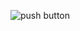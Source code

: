 ![push button](https://1.downloader.disk.yandex.ru/preview/4d5ee9d42e4df6b95a115ff1ee68814d12ef3602579b32026e45975495640993/inf/O6b2DEcSG-rB_-IstjkmSZtu0eNC47xjFoOGF8QmPp9R1S2KtKY7wPh4m26QVJV5pY9umzKitOfgyJYa7mW9sA%3D%3D?uid=96074466&filename=%233%20-%20push%20button.png&disposition=inline&hash=&limit=0&content_type=image%2Fpng&owner_uid=96074466&tknv=v2&size=2648x1448)